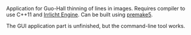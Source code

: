 Application for Guo-Hall thinning of lines in images.
Requires compiler to use C++11 and [Irrlicht Engine](http://irrlicht.sourceforge.net).
Can be built using [premake5](https://github.com/premake/premake-core).

The GUI application part is unfinished, but the command-line tool works.
